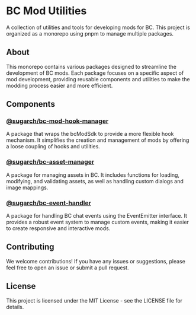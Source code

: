 # BC Mod Utilities

A collection of utilities and tools for developing mods for BC. This project is organized as a monorepo using pnpm to manage multiple packages.

## About

This monorepo contains various packages designed to streamline the development of BC mods. Each package focuses on a specific aspect of mod development, providing reusable components and utilities to make the modding process easier and more efficient.

## Components

### [@sugarch/bc-mod-hook-manager](packages/mod-hook-manager)
A package that wraps the bcModSdk to provide a more flexible hook mechanism. It simplifies the creation and management of mods by offering a loose coupling of hooks and utilities.

### [@sugarch/bc-asset-manager](packages/asset-manager)
A package for managing assets in BC. It includes functions for loading, modifying, and validating assets, as well as handling custom dialogs and image mappings.

### [@sugarch/bc-event-handler](packages/event-handler)
A package for handling BC chat events using the EventEmitter interface. It provides a robust event system to manage custom events, making it easier to create responsive and interactive mods.

## Contributing
We welcome contributions! If you have any issues or suggestions, please feel free to open an issue or submit a pull request.

## License
This project is licensed under the MIT License - see the LICENSE file for details.